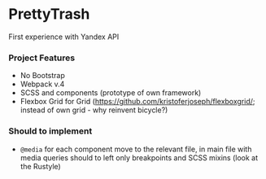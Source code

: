 # PrettyTrash
First experience with Yandex API


### Project Features  
* No Bootstrap
* Webpack v.4
* SCSS and components (prototype of own framework)
* Flexbox Grid for Grid (https://github.com/kristoferjoseph/flexboxgrid/; instead of own grid - why reinvent bicycle?)


### Should to implement  
* `@media` for each component move to the relevant file, in main file with media queries should to left only breakpoints and SCSS mixins (look at the Rustyle)

